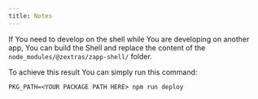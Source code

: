 ```yaml
---
title: Notes
---
```


If You need to develop on the shell while You are developing on another app, You can build the Shell and replace the content of the `node_modules/@zextras/zapp-shell/` folder.

To achieve this result You can simply run this command:
```shell script
PKG_PATH=<YOUR PACKAGE PATH HERE> npm run deploy
```
